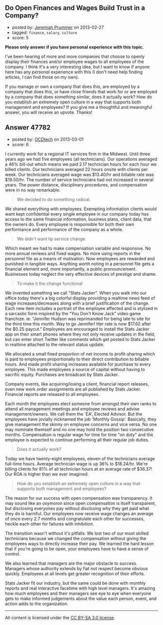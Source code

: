 ## Do Open Finances and Wages Build Trust in a Company?

- posted by: [Jeremiah Prummer](https://stackexchange.com/users/-1/23938-jeremiah-prummer) on 2013-02-27
- tagged: `finance`, `salary`, `culture`
- score: 5

**Please only answer if you have personal experience with this topic.**

I've been hearing of more and more companies that choose to openly display their finances and/or employee wages to all employees of the company. I think it's a very interesting idea, but I want to know if anyone here has any *personal* experience with this (I don't need help finding articles, I can find those on my own). 

If you manage or own a company that does this, are employed by a company that does this, or have close friends that work for or are employed by a company that does something similar, does it actually work? How do you establish an extremely open culture in a way that supports both management and employees? If you give me a thoughtful and meaningful answer, you will receive an upvote. Thanks!


## Answer 47782

- posted by: [OCDtech](https://stackexchange.com/users/-1/25268-ocdtech) on 2013-03-01
- score: 6

I currently work for a regional IT services firm in the Midwest.  Until three years ago we had five employees (all technicians).  Our operations averaged a 46% bill-out which means we paid 2.17 technician hours for each hour we billed clients.  Our technicians averaged 22 hours onsite with clients per week.  Our technicians averaged wage was $13.40/hr and billable rate was $19.50/hr.  The number of service technicians had not increased in several years.  The power distance, disciplinary procedures, and compensation were in no way remarkable.

> We decided to do something radical.

We shared everything with employees.  Exempting information clients would want kept confidential every single employee in our company today has access to the same financial information, business plans, client data, that the owners do.  Every employee is responsible for both their own performance and performance of the company as a whole.

> We didn't want lip service change.

Which meant we had to make compensation variable and responsive.  No more annual reviews and fixed wages.  No more using reports in the personnel file as a means of motivation.  Now employees are rewarded and punished in tangible ways.  Anything worth noting in a personnel file gets a financial element and, more importantly, a public pronouncement.  Businesses today neglect the very effective devices of prestige and shame.

> To make it the change functional

We invented something we call "Stats Jacker".  When you walk into our office today there's a big colorful display providing a realtime news feed of wage increases/decreases along with a brief justification of the change.  Each new item includes a portrait of the employee affected and is stylized in a sarcastic form inspired by the "You Don't Know Jack" video game franchize.  ie: "Jennifer Hudson was reprimanded for being late to site for the third time this month.  Way to go Jennifer!  Her rate is now $17.62 after the $0.25 paycut."  Employees are encouraged to install the Stats Jacker app on their smart phones where they not only receive updates in the field, but can enter short Twitter like comments which get posted to Stats Jacker in realtime attached to the relevant status update.

We allocated a small fixed proportion of net income to profit-sharing which is paid to employees proportionally to their direct contribution to billable hours.  And made profit sharing increases available for purchase to every employee.  This made employees a source of capital without having to sacrific equity.  Purchases are broadcast by Stats Jacker.

Company events, like acquiring/losing a client, financial report releases, even new work order assignments are all published by Stats Jacker.  Financial reports are released to all employees.

Each month the employees elect someone from amongst their own ranks to attend all management meetings and employee reviews and advise management/owners.  We call them the 'EA', Elected Advisor.  But the employees have jovially nicknamed the job 'Monthly Gossip'.  Basically, they give management the skinny on employee concerns and vice versa.  No one may nominate themself and no one may hold the position two consecutive months.  Compensation is regular wage for time for time "on duty" and the employee is expected to continue performing all their regular job duties.

> Does it actually work?

Today we have twenty-eight employees, eleven of the technicians average full-time hours.  Average technician wage is up 36% to $18.24/hr.  We're billing clients for 81% of all technician hours at an average rate of $36.37!  Our ROA is higher than we ever imagined.

> 
> How do you establish an extremely open culture in a way that supports
> both management and employees?

The reason for our success with open compensation was transparency.  It may sound like an oxymoron since open compensation is itself transparent, but disclosing everyones pay without disclosing why they get paid what they do is harmful.  Our employees now receive wage changes an average of once every 2.7 months and congratulate each other for successes, heckle each other for failures with inhibition.  

The transition wasn't without it's pitfalls.  We lost two of our most skilled technicians because we changed the compensation without giving the employees ways to directly increase their pay.  We learned the hard lesson that if you're going to be open, your employees have to have a sense of control.

We also learned that managers are the major obstacle to success.  Managers whose authority extends by fiat not respect become obvious quickly.  Employees at all levels get greater recognition of their efforts.

Stats Jacker fit our industry, but the same could be done with monthly reports and real interactive facetime with high level managers.  It's amazing how much employees and their managers see eye to eye when everyone gets to make informed judgements about the value each person, event, and action adds to the organization.



---

All content is licensed under the [CC BY-SA 3.0 license](https://creativecommons.org/licenses/by-sa/3.0/).
